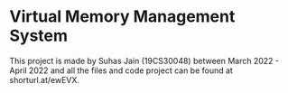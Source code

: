 # Virtual Memory Management System  
This project is made by Suhas Jain (19CS30048) between March 2022 - April 2022 and all the files and code project can be found at shorturl.at/ewEVX.

